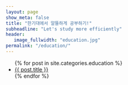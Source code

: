 ```yaml
---
layout: page
show_meta: false
title: "한기대에서 알뜰하게 공부하기!"
subheadline: "Let's study more efficiently"
header:
   image_fullwidth: "education.jpg"
permalink: "/education/"
---
```

<ul>
    {% for post in site.categories.education %}
    <li><a href="{{ site.url }}{{ post.url }}">{{ post.title }}</a></li>
    {% endfor %}
</ul>


